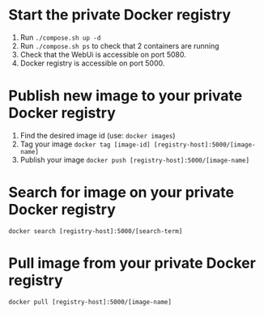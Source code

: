 # Start the private Docker registry

1. Run `./compose.sh up -d`
1. Run `./compose.sh ps` to check that 2 containers are running
1. Check that the WebUi is accessible on port 5080.
1. Docker registry is accessible on port 5000.
 
# Publish new image to your private Docker registry

1. Find the desired image id (use: `docker images`)
1. Tag your image `docker tag [image-id] [registry-host]:5000/[image-name]`
1. Publish your image `docker push [registry-host]:5000/[image-name]`
 
# Search for image on your private Docker registry

```
docker search [registry-host]:5000/[search-term]
```

# Pull image from your private Docker registry

```
docker pull [registry-host]:5000/[image-name]
```